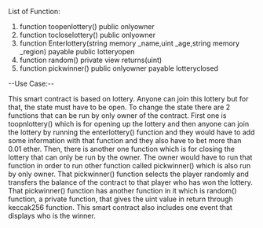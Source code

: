 List of Function:

1. function toopenlottery() public onlyowner
2. function tocloselottery() public onlyowner
3. function Enterlottery(string memory \_name,uint \_age,string memory \_region) payable public lotteryopen
4. function random() private view returns(uint)
5. function pickwinner() public onlyowner payable lotteryclosed

--Use Case:--

This smart contract is based on lottery. Anyone can join this lottery but for that, the state must have to be open. To change the state there are 2 functions that can be run by only owner of the contract. First one is toopnlottery() which is for opening up the lottery and then anyone can join the lottery by running the enterlottery() function and they would have to add some information with that function and they also have to bet more than 0.01 ether. Then, there is another one function which is for closing the lottery that can only be run by the owner. The owner would have to run that function in order to run other function called pickwinner() which is also run by only owner. That pickwinner() function selects the player randomly and transfers the balance of the contract to that player who has won the lottery. That pickwinner() function has another function in it which is random() function, a private function, that gives the uint value in return through keccak256 function. This smart contract also includes one event that displays who is the winner.
